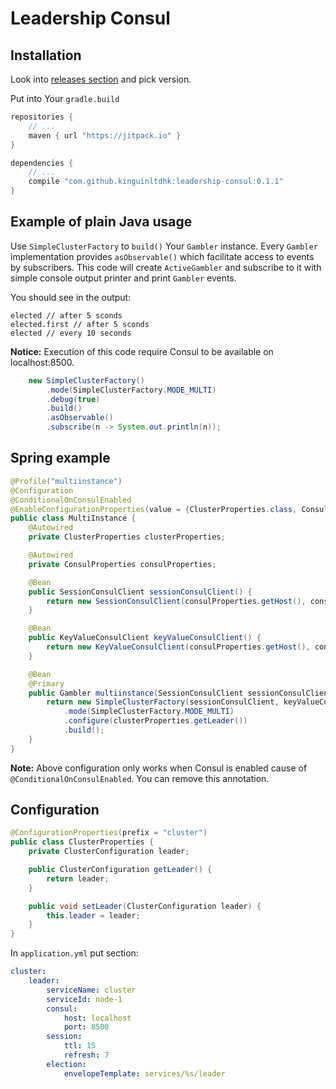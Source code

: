 # Leadership Consul

## Installation

Look into [releases section](https://github.com/kinguinltdhk/leadership-consul/releases) and pick version.

Put into Your ```gradle.build```

```groovy
repositories {
    // ...
    maven { url "https://jitpack.io" }
}

dependencies {
    // ...
    compile "com.github.kinguinltdhk:leadership-consul:0.1.1"
}
```

## Example of plain Java usage

Use ```SimpleClusterFactory``` to ```build()``` Your ```Gambler``` instance. 
Every ```Gambler``` implementation provides ```asObservable()``` which facilitate access to events by subscribers.
This code will create ```ActiveGambler``` and subscribe to it with simple console output printer and print ```Gambler``` events. 

You should see in the output:
```
elected // after 5 sconds
elected.first // after 5 sconds
elected // every 10 seconds
```

**Notice:** Execution of this code require Consul to be available on localhost:8500.

```java
    new SimpleClusterFactory()
        .mode(SimpleClusterFactory.MODE_MULTI)
        .debug(true)
        .build()
        .asObservable()
        .subscribe(n -> System.out.println(n));
```

## Spring example

```java
@Profile("multiinstance")
@Configuration
@ConditionalOnConsulEnabled
@EnableConfigurationProperties(value = {ClusterProperties.class, ConsulProperties.class})
public class MultiInstance {
    @Autowired
    private ClusterProperties clusterProperties;

    @Autowired
    private ConsulProperties consulProperties;

    @Bean
    public SessionConsulClient sessionConsulClient() {
        return new SessionConsulClient(consulProperties.getHost(), consulProperties.getPort());
    }

    @Bean
    public KeyValueConsulClient keyValueConsulClient() {
        return new KeyValueConsulClient(consulProperties.getHost(), consulProperties.getPort());
    }

    @Bean
    @Primary
    public Gambler multiinstance(SessionConsulClient sessionConsulClient, KeyValueConsulClient keyValueConsulClient) {
        return new SimpleClusterFactory(sessionConsulClient, keyValueConsulClient)
            .mode(SimpleClusterFactory.MODE_MULTI)
            .configure(clusterProperties.getLeader())
            .build();
    }
}
```

**Note:** Above configuration only works when Consul is enabled cause of `@ConditionalOnConsulEnabled`. You can remove this annotation.

## Configuration

```java
@ConfigurationProperties(prefix = "cluster")
public class ClusterProperties {
    private ClusterConfiguration leader;

    public ClusterConfiguration getLeader() {
        return leader;
    }

    public void setLeader(ClusterConfiguration leader) {
        this.leader = leader;
    }
}
```

In `application.yml` put section:

```yml
cluster:
    leader:
        serviceName: cluster
        serviceId: node-1
        consul:
            host: localhost
            port: 8500
        session:
            ttl: 15
            refresh: 7
        election:
            envelopeTemplate: services/%s/leader
```
